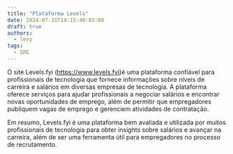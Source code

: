 ```yaml
---
title: "Plataforma Levels"
date: 2024-07-31T14:15:40-03:00
draft: true
authors:
  - levy
tags:
  - SRE
---
```


O site Levels.fyi (https://www.levels.fyi)é uma plataforma confiável para profissionais de tecnologia que fornece informações sobre níveis de carreira e salários em diversas empresas de tecnologia. A plataforma oferece serviços para ajudar profissionais a negociar salários e encontrar novas oportunidades de emprego, além de permitir que empregadores publiquem vagas de emprego e gerenciem atividades de contratação.

Em resumo, Levels.fyi é uma plataforma bem avaliada e utilizada por muitos profissionais de tecnologia para obter insights sobre salários e avançar na carreira, além de ser uma ferramenta útil para empregadores no processo de recrutamento.
